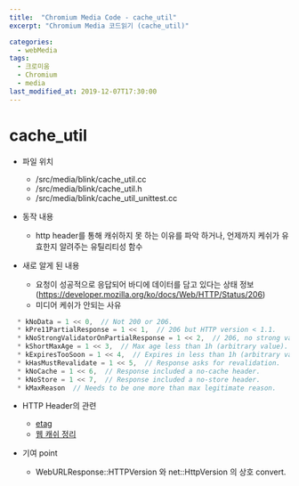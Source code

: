 ```yaml
---
title:  "Chromium Media Code - cache_util"
excerpt: "Chromium Media 코드읽기 (cache_util)"

categories:
  - webMedia
tags:
  - 크로미움
  - Chromium
  - media
last_modified_at: 2019-12-07T17:30:00
---
```



cache_util
====
* 파일 위치 
  * /src/media/blink/cache_util.cc
  * /src/media/blink/cache_util.h
  * /src/media/blink/cache_util_unittest.cc

* 동작 내용
  * http header를 통해 캐쉬하지 못 하는 이유를 파악 하거나, 언제까지 케쉬가 유효한지 알려주는 유틸리티성 함수

* 새로 알게 된 내용
  * 요청이 성공적으로 응답되어 바디에 데이터를 담고 있다는 상태 정보 (https://developer.mozilla.org/ko/docs/Web/HTTP/Status/206)
  * 미디어 케쉬가 안되는 사유

```c
  * kNoData = 1 << 0,  // Not 200 or 206.
  * kPre11PartialResponse = 1 << 1,  // 206 but HTTP version < 1.1.
  * kNoStrongValidatorOnPartialResponse = 1 << 2,  // 206, no strong validator.
  * kShortMaxAge = 1 << 3,  // Max age less than 1h (arbitrary value).
  * kExpiresTooSoon = 1 << 4,  // Expires in less than 1h (arbitrary value).
  * kHasMustRevalidate = 1 << 5,  // Response asks for revalidation.
  * kNoCache = 1 << 6,  // Response included a no-cache header.
  * kNoStore = 1 << 7,  // Response included a no-store header.
  * kMaxReason  // Needs to be one more than max legitimate reason.
```
* HTTP Header의 관련
  * [etag](https://en.wikipedia.org/wiki/HTTP_ETag)
  * [웹 캐쉬 정리](https://goddaehee.tistory.com/171)


* 기여 point 
  * WebURLResponse::HTTPVersion 와 net::HttpVersion 의 상호 convert.
